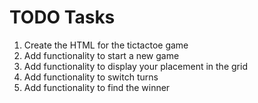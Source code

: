 # TODO Tasks

1. Create the HTML for the tictactoe game
2. Add functionality to start a new game
3. Add functionality to display your placement in the grid
4. Add functionality to switch turns
5. Add functionality to find the winner